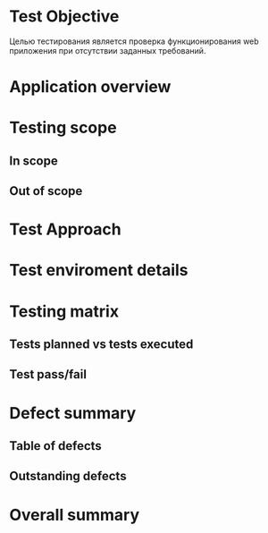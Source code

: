 # Test Objective
Целью тестирования является проверка функционирования web приложения при отсутствии заданных требований.

# Application overview


# Testing scope


## In scope


## Out of scope


# Test Approach


# Test enviroment details


# Testing matrix


## Tests planned vs tests executed


## Test pass/fail


# Defect summary


## Table of defects


## Outstanding defects


# Overall summary
